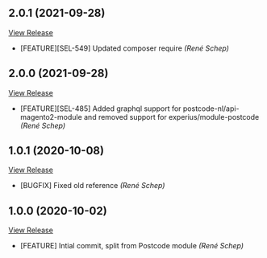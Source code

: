 ## 2.0.1 (2021-09-28)

[View Release](git@github.com:experius/Mage2-Module-Experius-PostcodeGraphQl.git/commits/tag/2.0.1)

*  [FEATURE][SEL-549] Updated composer require *(René Schep)*


## 2.0.0 (2021-09-28)

[View Release](git@github.com:experius/Mage2-Module-Experius-PostcodeGraphQl.git/commits/tag/2.0.0)

*  [FEATURE][SEL-485] Added graphql support for postcode-nl/api-magento2-module and removed support for experius/module-postcode *(René Schep)*


## 1.0.1 (2020-10-08)

[View Release](git@github.com:experius/Mage2-Module-Experius-PostcodeGraphQl.git/commits/tag/1.0.1)

*  [BUGFIX] Fixed old reference *(René Schep)*


## 1.0.0 (2020-10-02)

[View Release](git@github.com:experius/Mage2-Module-Experius-PostcodeGraphQl.git/commits/tag/1.0.0)

*  [FEATURE] Intial commit, split from Postcode module *(René Schep)*



